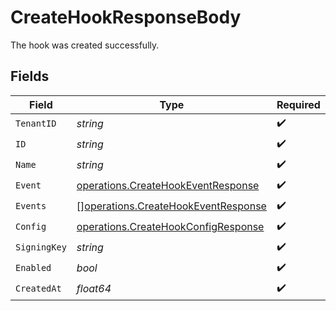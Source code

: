 # CreateHookResponseBody

The hook was created successfully.


## Fields

| Field                                                                                      | Type                                                                                       | Required                                                                                   | Description                                                                                |
| ------------------------------------------------------------------------------------------ | ------------------------------------------------------------------------------------------ | ------------------------------------------------------------------------------------------ | ------------------------------------------------------------------------------------------ |
| `TenantID`                                                                                 | *string*                                                                                   | :heavy_check_mark:                                                                         | N/A                                                                                        |
| `ID`                                                                                       | *string*                                                                                   | :heavy_check_mark:                                                                         | N/A                                                                                        |
| `Name`                                                                                     | *string*                                                                                   | :heavy_check_mark:                                                                         | N/A                                                                                        |
| `Event`                                                                                    | [operations.CreateHookEventResponse](../../models/operations/createhookeventresponse.md)   | :heavy_check_mark:                                                                         | N/A                                                                                        |
| `Events`                                                                                   | [][operations.CreateHookEventResponse](../../models/operations/createhookeventresponse.md) | :heavy_check_mark:                                                                         | N/A                                                                                        |
| `Config`                                                                                   | [operations.CreateHookConfigResponse](../../models/operations/createhookconfigresponse.md) | :heavy_check_mark:                                                                         | N/A                                                                                        |
| `SigningKey`                                                                               | *string*                                                                                   | :heavy_check_mark:                                                                         | N/A                                                                                        |
| `Enabled`                                                                                  | *bool*                                                                                     | :heavy_check_mark:                                                                         | N/A                                                                                        |
| `CreatedAt`                                                                                | *float64*                                                                                  | :heavy_check_mark:                                                                         | N/A                                                                                        |